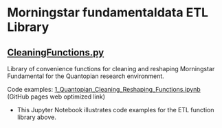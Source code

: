 # Morningstar fundamentaldata ETL Library 
## [CleaningFunctions.py](https://github.com/bingson/QuantopianCleaning/blob/master/CleaningFunctions.py)

Library of convenience functions for cleaning and reshaping Morningstar 
Fundamental for the Quantopian research environment.

Code examples: [1_Quantopian_Cleaning_Reshaping_Functions.ipynb](http://bit.ly/2HJS1mi) (GitHub pages web optimized link)
* This Jupyter Notebook illustrates code examples for the ETL function library above.